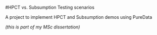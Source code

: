 #HPCT vs. Subsumption Testing scenarios

A project to implement HPCT and Subsumption demos using PureData 

_(this is part of my MSc dissertation)_
